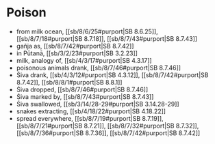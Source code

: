 # Poison

* from milk ocean, [[sb/8/6/25#purport|SB 8.6.25]], [[sb/8/7/18#purport|SB 8.7.18]], [[sb/8/7/43#purport|SB 8.7.43]]
* gañja as, [[sb/8/7/42#purport|SB 8.7.42]]
* in Pūtanā, [[sb/3/2/23#purport|SB 3.2.23]]
* milk, analogy of, [[sb/4/3/17#purport|SB 4.3.17]]
* poisonous animals drank, [[sb/8/7/46#purport|SB 8.7.46]]
* Śiva drank, [[sb/4/3/12#purport|SB 4.3.12]], [[sb/8/7/42#purport|SB 8.7.42]], [[sb/8/8/1#purport|SB 8.8.1]]
* Śiva dropped, [[sb/8/7/46#purport|SB 8.7.46]]
* Śiva marked by, [[sb/8/7/43#purport|SB 8.7.43]]
* Śiva swallowed, [[sb/3/14/28-29#purport|SB 3.14.28-29]]
* snakes extracting, [[sb/4/18/22#purport|SB 4.18.22]]
* spread everywhere, [[sb/8/7/19#purport|SB 8.7.19]], [[sb/8/7/21#purport|SB 8.7.21]], [[sb/8/7/32#purport|SB 8.7.32]], [[sb/8/7/36#purport|SB 8.7.36]], [[sb/8/7/42#purport|SB 8.7.42]]
